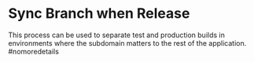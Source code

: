 # Sync Branch when Release

This process can be used to separate test and production builds in environments where the subdomain matters to the rest of the application. #nomoredetails
